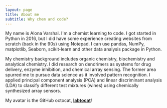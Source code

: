 ```yaml
---
layout: page
title: About me
subtitle: Why chem and code?
---
```


My name is Alona Varshal. I'm a chemist learning to code. I got started in Python in 2016, but I did have some experience creating websites from scratch (back in the 90s) using Notepad. I can use pandas, NumPy, matplotlib, Seaborn, scikit-learn and other data analysis package in Python.

My chemistry background includes organic chemistry, biochemistry and analytical chemistry. I did research on dendrimers as systems for drug delivery, enzyme inhibition,
and chemical array sensing. The former area spurred me to pursue data science as it involved pattern recognition. I applied principal component analysis (PCA) and linear discriminant analysis (LDA) to classify different test mixtures (wines) using chemically synthesized array sensors.

My avatar is the GitHub octocat, [**labtocat**](https://octodex.github.com/labtocat)!
